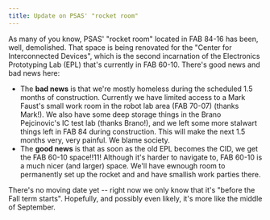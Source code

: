 ```yaml
---
title: Update on PSAS' "rocket room"
---
```


As many of you know, PSAS' "rocket room" located in FAB 84-16 has been, well, demolished. That space is being renovated for the "Center for Interconnected Devices", which is the second incarnation of the Electronics Prototyping Lab (EPL) that's currently in FAB 60-10. There's good news and bad news here:

- The **bad news** is that we're mostly homeless during the scheduled 1.5 months of construction. Currently we have limited access to a Mark Faust's small work room in the robot lab area (FAB 70-07) (thanks Mark!). We also have some deep storage things in the Brano Pejcinovic's IC test lab (thanks Brano!), and we left some more stalwart things left in FAB 84 during construction. This will make the next 1.5 months very, very painful. We blame society.
- The **good news** is that as soon as the old EPL becomes the CID, we get the FAB 60-10 space!!11! Although it's harder to navigate to, FAB 60-10 is  a much nicer (and larger) space. We'll have ewnough room to permanently set up the rocket and and have smallish work parties there.

There's no moving date yet -- right now we only know that it's "before the Fall term starts". Hopefully, and possibly even likely, it's more like the middle of September.

